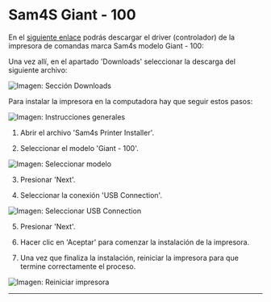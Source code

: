 # Sam4S Giant - 100

En el [siguiente enlace](http://www.sam4s.com/eng/asp/products_detail.asp?seq=41) podrás descargar el driver (controlador) de la impresora de comandas marca Sam4s modelo Giant - 100:

Una vez allí, en el apartado 'Downloads' seleccionar la descarga del siguiente archivo:

![Imagen: Sección Downloads](images/sam4s/1-web.png)

Para instalar la impresora en la computadora hay que seguir estos pasos:

![Imagen: Instrucciones generales](images/sam4s/2-home-instalador.png)

1. Abrir el archivo 'Sam4s Printer Installer'.

2. Seleccionar el modelo 'Giant - 100'.

![Imagen: Seleccionar modelo](images/sam4s/3-conector.png)

3. Presionar 'Next'.

4. Seleccionar la conexión 'USB Connection'.

![Imagen: Seleccionar USB Connection](images/sam4s/4-alert.png)

5. Presionar 'Next'.

6. Hacer clic en 'Aceptar' para comenzar la instalación de la impresora.

7. Una vez que finaliza la instalación, reiniciar la impresora para que termine correctamente el proceso.

![Imagen: Reiniciar impresora](images/sam4s/5-finish.png)

---
